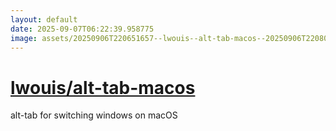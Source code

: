 ```yaml
---
layout: default
date: 2025-09-07T06:22:39.958775
image: assets/20250906T220651657--lwouis--alt-tab-macos--20250906T220807711--cropped.png
---
```


# [lwouis/alt-tab-macos](https://github.com/lwouis/alt-tab-macos)

alt-tab for switching windows on macOS
